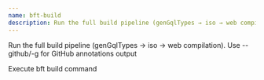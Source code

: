 ```yaml
---
name: bft-build
description: Run the full build pipeline (genGqlTypes → iso → web compilation). Use --github/-g for GitHub annotations output
---
```


Run the full build pipeline (genGqlTypes → iso → web compilation). Use --github/-g for GitHub annotations output

Execute bft build command

